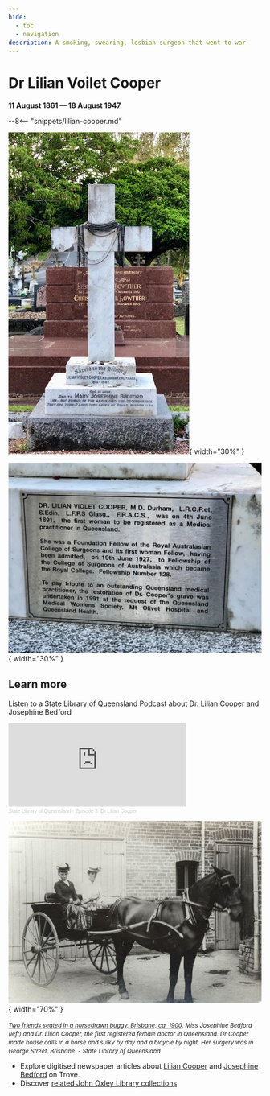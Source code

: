 ```yaml
---
hide:
  - toc
  - navigation
description: A smoking, swearing, lesbian surgeon that went to war 
---
```


# Dr Lilian Voilet Cooper

**11 August 1861 — 18 August 1947**

--8<-- "snippets/lilian-cooper.md"


![image of headstone](../assets/lilian-cooper.jpg){ width="30%" } 

![image of headstone](../assets/lilian-cooper-plaque.jpg){ width="30%" }



## Learn more 

Listen to a State Library of Queensland Podcast about Dr. Lilian Cooper and Josephine Bedford

<iframe width="70%" height="166" scrolling="no" frameborder="no" allow="autoplay" src="https://w.soundcloud.com/player/?url=https%3A//api.soundcloud.com/tracks/894179215&color=ff5500"></iframe><div style="font-size: 10px; color: #cccccc;line-break: anywhere;word-break: normal;overflow: hidden;white-space: nowrap;text-overflow: ellipsis; font-family: Interstate,Lucida Grande,Lucida Sans Unicode,Lucida Sans,Garuda,Verdana,Tahoma,sans-serif;font-weight: 100;"><a href="https://soundcloud.com/user-421634801" title="State Library of Queensland" target="_blank" style="color: #cccccc; text-decoration: none;">State Library of Queensland</a> · <a href="https://soundcloud.com/user-421634801/dangerouswomen-liliancooper-episode3" title="Episode 3: Dr Lilian Cooper" target="_blank" style="color: #cccccc; text-decoration: none;">Episode 3: Dr Lilian Cooper</a></div>


![](../assets/lilian-cooper-and-josephine-bedford.jpg){ width="70%" }  

*<small>[Two friends seated in a horsedrawn buggy, Brisbane, ca. 1900](http://onesearch.slq.qld.gov.au/permalink/f/1oppkg1/slq_alma21272255460002061). Miss Josephine Bedford (left) and Dr. Lilian Cooper, the first registered female doctor in Queensland. Dr Cooper made house calls in a horse and sulky by day and a bicycle by night. Her surgery was in George Street, Brisbane. - State Library of Queensland </small>* 

- Explore digitised newspaper articles about [Lilian Cooper](https://trove.nla.gov.au/list/146250) and [Josephine Bedford](https://trove.nla.gov.au/list/117121) on Trove.
- Discover [related John Oxley Library collections](http://onesearch.slq.qld.gov.au/primo-explore/search?query=usertag,contains,dr%20lilian%20violet%20cooper&amp;vid=SLQ&amp;lang=en_US") 

